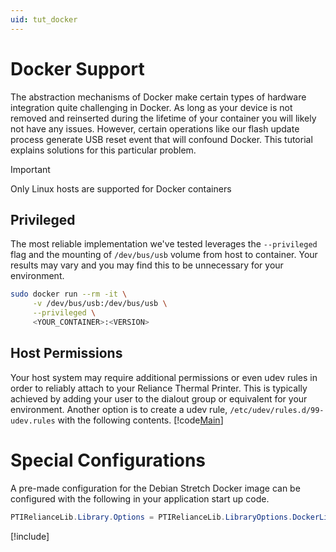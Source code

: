 ```yaml
---
uid: tut_docker
---
```

# Docker Support
The abstraction mechanisms of Docker make certain types of hardware integration quite challenging in Docker. As long as your device is not removed and reinserted during the lifetime of your container you will likely not have any issues. However, certain operations like our flash update process generate USB reset event that will confound Docker. This tutorial explains solutions for this particular problem.

> [!IMPORTANT]
> Only Linux hosts are supported for Docker containers

## Privileged
The most reliable implementation we've tested leverages the ```--privileged``` flag and the mounting of ```/dev/bus/usb``` volume from host to container. Your results may vary and you may find this to be unnecessary for your environment.
```sh
sudo docker run --rm -it \
     -v /dev/bus/usb:/dev/bus/usb \
     --privileged \
     <YOUR_CONTAINER>:<VERSION>
```

## Host Permissions
Your host system may require additional permissions or even udev rules in order to reliably attach to your Reliance Thermal Printer. This is typically achieved by adding your user to the dialout group or equivalent for your environment. Another option is to create a udev rule, ```/etc/udev/rules.d/99-udev.rules``` with the following contents.
[!code[Main](99-hid.rules.sample)]

# Special Configurations
A pre-made configuration for the Debian Stretch Docker image can be configured with the following in your application start up code.
```cs
PTIRelianceLib.Library.Options = PTIRelianceLib.LibraryOptions.DockerLinuxStretch;
```

[!include[<Customization>](<customization.md>)]
